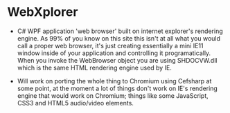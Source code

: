 # WebXplorer

* C# WPF application 'web browser' built on internet explorer's rendering engine. As 99% of you know on this site this isn't at all what you would call a proper web browser, it's just creating essentially a mini IE11 window inside of your application and controlling it programatically. When you invoke the WebBrowser object you are using SHDOCVW.dll which is the same HTML rendering engine used by IE.

* Will work on porting the whole thing to Chromium using Cefsharp at some point, at the moment a lot of things don't work on IE's rendering engine that would work on Chromium; things like some JavaScript, CSS3 and HTML5 audio/video elements.

